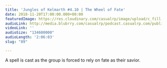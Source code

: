 ```yaml
---
title: 'Jungles of Kelmarth #4.10 | The Wheel of Fate'
date: 2018-11-20T17:00:00.000+00:00
featuredImage: https://res.cloudinary.com/casualrp/image/upload/c_fill,g_face,h_900,w_1600/v1542577765/chapter4/fullsizeoutput_e89.jpg
audioLink: http://media.blubrry.com/casualrp/podcast.casualrp.com/public/Chapter%204%20Ep.%2010%20_%20The%20Wheel%20of%20Fate.mp3
videoLink: ''
audioSize: "134600000"
audioLength: '2:06:03'
slug: "89"

---
```

A spell is cast as the group is forced to rely on fate as their savior.